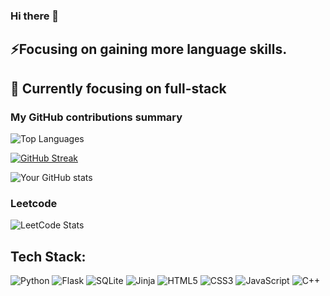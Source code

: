 ### Hi there 👋

 <h2>⚡Focusing on gaining more language skills.</h2>
 <h2>🔭 Currently focusing on full-stack </h2>


<h3>My GitHub contributions summary</h3>

<img src="https://github-readme-stats.vercel.app/api/top-langs/?username=kimhongzhang323&theme=tokyonight&hide_border=false&include_all_commits=true&count_private=false&layout=compact" alt="Top Languages" />

[![GitHub Streak](https://github-readme-streak-stats.herokuapp.com?user=kimhongzhang323&theme=dark&ring=fb4362&file=fb4362&currStreakNum=fb4362&currStreakLabel=fb4362&hide_border=true)](https://git.io/streak-stats)

![Your GitHub stats](https://github-readme-stats.vercel.app/api?username=kimhongzhang323&hide_border=true&show_icons=true&bg_color=151515&title_color=fb4362&icon_color=fb4362&text_bold=false&text_color=9e9e9e)

### Leetcode
  

  ![LeetCode Stats](https://leetcode.card.workers.dev/kimhongzhang?theme=auto&font=baloo&extension=null)

  

## Tech Stack:

![Python](https://img.shields.io/badge/python-3670A0?style=for-the-badge&logo=python&logoColor=ffdd54)
![Flask](https://img.shields.io/badge/flask-%23000.svg?style=for-the-badge&logo=flask&logoColor=white)
![SQLite](https://img.shields.io/badge/sqlite-%2307405e.svg?style=for-the-badge&logo=sqlite&logoColor=white)
![Jinja](https://img.shields.io/badge/jinja-white.svg?style=for-the-badge&logo=jinja&logoColor=black)
![HTML5](https://img.shields.io/badge/html5-%23E34F26.svg?style=for-the-badge&logo=html5&logoColor=white)
![CSS3](https://img.shields.io/badge/css3-%231572B6.svg?style=for-the-badge&logo=css3&logoColor=white)
![JavaScript](https://img.shields.io/badge/javascript-%23323330.svg?style=for-the-badge&logo=javascript&logoColor=%23F7DF1E)
![C++](https://img.shields.io/badge/c++-%2300599C.svg?style=for-the-badge&logo=c%2B%2B&logoColor=white)
